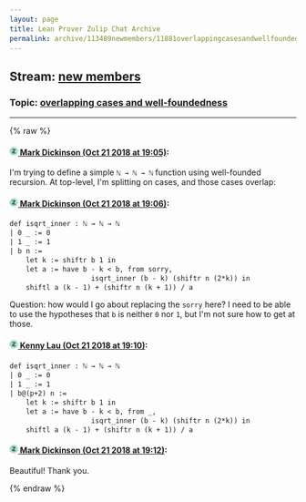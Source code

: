 ```yaml
---
layout: page
title: Lean Prover Zulip Chat Archive 
permalink: archive/113489newmembers/11881overlappingcasesandwellfoundedness.html
---
```


## Stream: [new members](index.html)
### Topic: [overlapping cases and well-foundedness](11881overlappingcasesandwellfoundedness.html)

---


{% raw %}
#### [![Click to go to Zulip](../../assets/img/zulip2.png) Mark Dickinson (Oct 21 2018 at 19:05)](https://leanprover.zulipchat.com/#narrow/stream/113489-new%20members/topic/overlapping%20cases%20and%20well-foundedness/near/136220983):
I'm trying to define a simple `ℕ → ℕ → ℕ` function using well-founded recursion. At top-level, I'm splitting on cases, and those cases overlap:

#### [![Click to go to Zulip](../../assets/img/zulip2.png) Mark Dickinson (Oct 21 2018 at 19:06)](https://leanprover.zulipchat.com/#narrow/stream/113489-new%20members/topic/overlapping%20cases%20and%20well-foundedness/near/136221041):
```lean
def isqrt_inner : ℕ → ℕ → ℕ
| 0 _ := 0
| 1 _ := 1
| b n :=
    let k := shiftr b 1 in
    let a := have b - k < b, from sorry,
                    isqrt_inner (b - k) (shiftr n (2*k)) in
    shiftl a (k - 1) + (shiftr n (k + 1)) / a
```

Question: how would I go about replacing the `sorry` here? I need to be able to use the hypotheses that `b` is neither `0` nor `1`, but I'm not sure how to get at those.

#### [![Click to go to Zulip](../../assets/img/zulip2.png) Kenny Lau (Oct 21 2018 at 19:10)](https://leanprover.zulipchat.com/#narrow/stream/113489-new%20members/topic/overlapping%20cases%20and%20well-foundedness/near/136221179):
```lean
def isqrt_inner : ℕ → ℕ → ℕ
| 0 _ := 0
| 1 _ := 1
| b@(p+2) n :=
    let k := shiftr b 1 in
    let a := have b - k < b, from _,
                    isqrt_inner (b - k) (shiftr n (2*k)) in
    shiftl a (k - 1) + (shiftr n (k + 1)) / a
```

#### [![Click to go to Zulip](../../assets/img/zulip2.png) Mark Dickinson (Oct 21 2018 at 19:12)](https://leanprover.zulipchat.com/#narrow/stream/113489-new%20members/topic/overlapping%20cases%20and%20well-foundedness/near/136221244):
Beautiful! Thank you.


{% endraw %}

